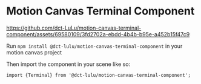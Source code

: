 # Motion Canvas Terminal Component

https://github.com/dct-LuLu/motion-canvas-terminal-component/assets/69580109/3fd2702a-ebdd-4b4b-b95e-a452b15f47c9

Run `npm install @dct-lulu/motion-canvas-terminal-component` in your motion
canvas project

Then import the component in your scene like so:

```tsx
import {Terminal} from '@dct-lulu/motion-canvas-terminal-component';
```

